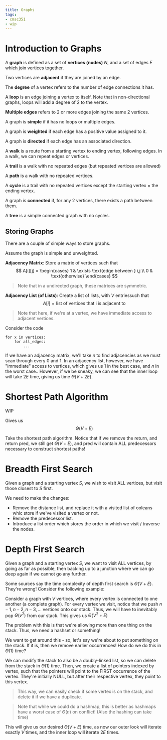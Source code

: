 ```yaml
---
title: Graphs
tags:
- cmsc351
- wip
---
```


# Introduction to Graphs
A **graph** is defined as a set of **vertices (nodes)** $N$, and a set of edges  $E$ which join vertices together.

Two vertices are **adjacent** if they are joined by an edge.

The **degree** of a vertex refers to the number of edge connections it has.

A **loop** is an edge joining a vertex to itself. Note that in non-directional graphs, loops will add a degree of 2 to the vertex.

**Multiple edges** refers to 2 or more edges joining the same 2 vertices.

A graph is **simple** if it has no loops or multiple edges.

A graph is **weighted** if each edge has a positive value assigned to it.

A graph is **directed** if each edge has an associated direction.

A **walk** is a route from a starting vertex to ending vertex, following edges. In a walk, we can repeat edges or vertices.

A **trail** is a walk with no repeated edges (but repeated vertices are allowed)

A **path** is a walk with no repeated vertices.

A **cycle** is a trail with no repeated vertices except the starting vertex = the ending vertex.

A graph is **connected** if, for any 2 vertices, there exists a path between them.

A **tree** is a simple connected graph with no cycles.

## Storing Graphs
There are a couple of simple ways to store graphs.

Assume the graph is simple and unweighted.

**Adjacency Matrix**: Store a matrix of vertices such that
$$
A[i][j] = \begin{cases}
                1 & \exists \text{edge between } i,j \\
                0 & \text{otherwise}
        \end{cases}
$$
> Note that in a undirected graph, these matrices are symmetric.

**Adjacency List (of Lists)**: Create a list of lists, with $V$ entriessuch that
$$
A[i] = \text{list of vertices that i is adjacent to}
$$
> Note that here, if we're at a vertex, we have immediate access to adjacent vertices.

Consider the code
```
for x in vertices:
    for all_edges:
        ...
```

If we have an adjacency matrix, we'll take $n$ to find adjacencies as we must scan through every 0 and 1. In an adjacency list, however, we have "immediate" access to vertices, which gives us $1$ in the best case, and $n$ in the worst case.. However, if we be sneaky, we can see that the inner loop will take $2E$ time, giving us time $\Theta(V + 2E)$.

# Shortest Path Algorithm
WIP

Gives us
$$
\Theta(V + E)
$$

Take the shortest path algorithm. Notice that if we remove the return, and return pred, we still get $\Theta(V + E)$, and pred will contain ALL predecessors necessary to construct shortest paths!

# Breadth First Search
Given a graph and a starting vertex $S$, we wish to visit ALL vertices, but visit those closest to $S$ first.

We need to make the changes:
- Remove the distance list, and replace it with a visited list of ooleans whic store if we've visited a vertex or not.
- Remove the predecessor list.
- Introduce a list order which stores the order in which we visit / traverse the nodes.

# Depth First Search
Given a graph and a starting vertex $S$, we want to visit ALL vertices, by going as far as possible, then backing up to a junction where we can go deep again if we cannot go any further.

Some sources say the time complexity of depth first search is $\Theta(V + E)$. They're wrong! Consider the following example:

Consider a graph with $V$ vertices, where every vertex is connected to one another (a complete graph). For every vertex we visit, notice that we push $n-1, n-2, n-3, \dots$ vertices onto our stack. Thus, we will have to inevitably pop $\Theta(v^2)$ from our stack. This gives us $\Theta(V^2 + E)$

The problem with this is that we're allowing more than one thing on the stack. Thus, we need a hashset or something!

We want to get around this - so, let's say we're about to put something on the stack. If it is, then we remove earlier occurrences! How do we do this in $\Theta(1)$ time?

We can modify the stack to also be a doubly-linked list, so we can delete from the stack in $\Theta(1)$ time. Then, we create a list of pointers indexed by vertex, such that the pointers will point to the FIRST occurrence of the vertex. They're initially NULL, but after their respective vertex, they point to this vertex.
> This way, we can easily check if some vertex is on the stack, and delete it if we have a duplicate.

> Note that while we could do a hashmap, this is better as hashmaps have a worst case of $\Theta(n)$ on conflict! (Also the hashing can take time)

This will give us our desired $\Theta(V + E)$ time, as now our outer look will iterate exactly $V$ times, and the inner loop will iterate $2E$ times.

